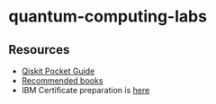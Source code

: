 # quantum-computing-labs

## Resources
* [Qiskit Pocket Guide](https://read.amazon.com/?asin=B0B459FVHF&ref_=kwl_kr_iv_rec_1)
* [Recommended books](https://shmsoft.blogspot.com/2023/04/my-favorite-books-on-quantum-phyrics.html)
* IBM Certificate preparation is [here](5-pocketbook/README.md) 